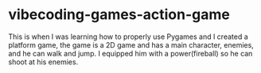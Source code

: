 # vibecoding-games-action-game
This is when I was learning how to properly use Pygames and I created a platform game, the game is a 2D game and has a main character, enemies, and he can walk and jump. I equipped him with a power(fireball) so he can shoot at his enemies.

